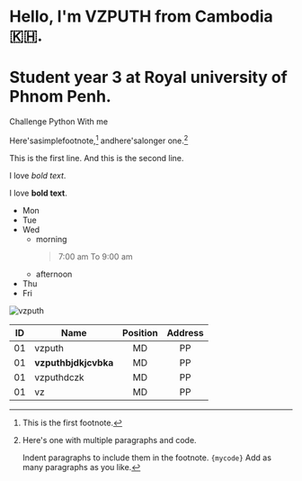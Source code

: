 # Hello, I'm VZPUTH from Cambodia 🇰🇭.
# Student year 3 at Royal university of Phnom Penh.
Challenge Python With me

Here'sasimplefootnote,[^A] andhere'salonger one.[^bignote]

This is the first line.
And this is the second line.

I love *bold text*.

I love __bold text__.

- Mon
- Tue
- Wed
  * morning
      > 7:00 am To 9:00 am
  * afternoon
- Thu
- Fri



![vzputh](https://i.etsystatic.com/50612055/c/1091/867/433/5/il/f49295/5981592455/il_340x270.5981592455_7cni.jpg)

ID | Name | Position | Address
--|--|:--:|:--:
01 | vzputh | MD | PP
01 | **vzputhbjdkjcvbka** | MD | PP
01 | vzputhdczk | MD | PP
01 | vz | MD | PP


[^A]:This is the first footnote.
[^bignote]:Here's one with multiple paragraphs and code.
          
     Indent paragraphs to include them in the footnote.
     `{mycode}`
     Add as many paragraphs as you like.


